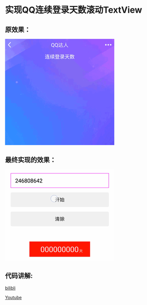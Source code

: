 # 实现QQ连续登录天数滚动TextView

## 原效果：

 ![image](src.gif)


## 最终实现的效果：

 ![image](des.gif)


## 代码讲解:

[bilibli](https://space.bilibili.com/476440159?from=search&seid=1381306178785305543)

[Youtube](https://www.youtube.com/channel/UCPxCsIg3Y46Cv98SwWCAxAA?view_as=subscriber)


